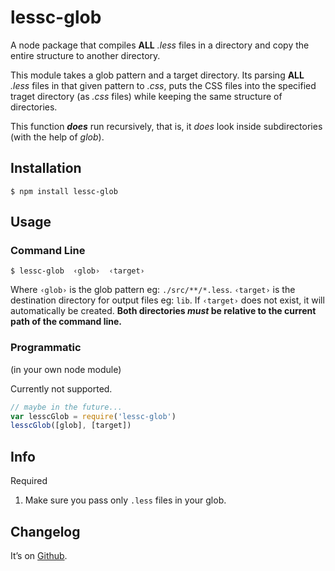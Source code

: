 # lessc-glob
A node package that compiles **ALL** *.less* files in a directory and copy the entire structure to another directory.

This module takes a glob pattern and a target directory.
Its parsing **ALL** *.less* files in that given pattern to *.css*,
puts the CSS files into the specified traget directory (as *.css* files) while keeping the same structure of directories.

This function ***does*** run recursively, that is, it *does* look inside subdirectories (with the help of *glob*).

## Installation

    $ npm install lessc-glob

## Usage

### Command Line

    $ lessc-glob  ‹glob›  ‹target›

Where
`‹glob›` is the glob pattern eg: `./src/**/*.less`.
`‹target›` is the destination directory for output files eg: `lib`.
If `‹target›` does not exist, it will automatically be created.
**Both directories *must* be relative to the current path of the command line.**

### Programmatic

(in your own node module)

Currently not supported.

```js
// maybe in the future...
var lesscGlob = require('lessc-glob')
lesscGlob([glob], [target])
```


## Info

Required

1. Make sure you pass only `.less` files in your glob.


## Changelog

It’s on [Github](https://github.com/sag1v/lessc-glob/releases).
